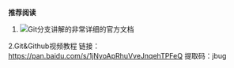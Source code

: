 **推荐阅读**

1. ![Git分支讲解的非常详细的官方文档](https://git-scm.com/book/zh/v1/Git-%E5%88%86%E6%94%AF-%E4%BD%95%E8%B0%93%E5%88%86%E6%94%AF)

2.Git&Github视频教程
链接：https://pan.baidu.com/s/1jNyoApRhuVveJnqehTPFeQ 
  提取码：jbug 
